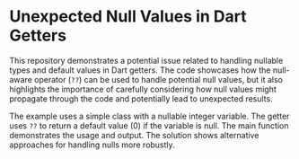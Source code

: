 # Unexpected Null Values in Dart Getters

This repository demonstrates a potential issue related to handling nullable types and default values in Dart getters.  The code showcases how the null-aware operator (`??`) can be used to handle potential null values, but it also highlights the importance of carefully considering how null values might propagate through the code and potentially lead to unexpected results.

The example uses a simple class with a nullable integer variable. The getter uses `??` to return a default value (0) if the variable is null. The main function demonstrates the usage and output. The solution shows alternative approaches for handling nulls more robustly.

